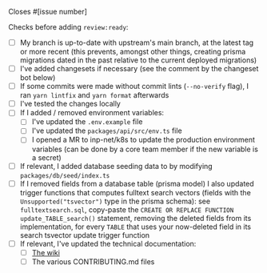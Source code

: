 Closes #[issue number]

<!--
Once the PR is ready for review, add the `review:ready` label.
-->

Checks before adding `review:ready`:

- [ ] My branch is up-to-date with upstream's main branch, at the latest tag or more recent (this prevents, amongst other things, creating prisma migrations dated in the past relative to the current deployed migrations)
- [ ] I've added changesets if necessary (see the comment by the changeset bot below)
- [ ] If some commits were made without commit lints (`--no-verify` flag), I ran `yarn lintfix` and `yarn format` afterwards
- [ ] I've tested the changes locally
- [ ] If I added / removed environment variables:
  - [ ] I've updated the `.env.example` file
  - [ ] I've updated the `packages/api/src/env.ts` file
  - [ ] I opened a MR to inp-net/k8s to update the production environment variables (can be done by a core team member if the new variable is a secret)
- [ ] If relevant, I added database seeding data to by modifying `packages/db/seed/index.ts`
- [ ] If I removed fields from a database table (prisma model) I also updated trigger functions that computes fulltext search vectors (fields with the `Unsupported("tsvector")` type in the prisma schema): see `fulltextsearch.sql`, copy-paste the `CREATE OR REPLACE FUNCTION update_TABLE_search()` statement, removing the deleted fields from its implementation, for every `TABLE` that uses your now-deleted field in its search tsvector update trigger function
- [ ] If relevant, I've updated the technical documentation:
  - [ ] [The wiki](https://git.inpt.fr/churros/wiki)
  - [ ] The various CONTRIBUTING.md files
